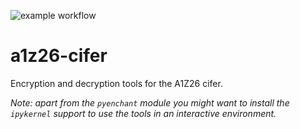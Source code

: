 ![example workflow](https://github.com/rayannott/a1z26-cifer/actions/workflows/ci.yaml/badge.svg)

# a1z26-cifer
Encryption and decryption tools for the A1Z26 cifer.

_Note: apart from the `pyenchant` module you might want to install the `ipykernel` support to use the tools in an interactive environment._

